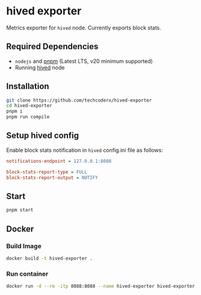 # hived exporter

Metrics exporter for `hived` node. Currently exports block stats.

## Required Dependencies

* `nodejs` and [pnpm](https://pnpm.io) (Latest LTS, v20 minimum supported)
* Running [hived](https://gitlab.syncad.com/hive/hive) node

## Installation

```bash
git clone https://github.com/techcoderx/hived-exporter
cd hived-exporter
pnpm i
pnpm run compile
```

## Setup hived config

Enable block stats notification in `hived` config.ini file as follows:

```ini
notifications-endpoint = 127.0.0.1:8088

block-stats-report-type = FULL
block-stats-report-output = NOTIFY
```

## Start

```bash
pnpm start
```

## Docker

### Build Image

```bash
docker build -t hived-exporter .
```

### Run container

```bash
docker run -d --rm -itp 8088:8088 --name hived-exporter hived-exporter
```